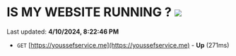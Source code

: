 # IS MY WEBSITE RUNNING ? [![](https://img.shields.io/static/v1?label=Sponsor&message=%E2%9D%A4&logo=GitHub&color=%23fe8e86)](https://github.com/sponsors/<username>)

Last updated: **4/10/2024, 8:22:46 PM**

- `GET` [https://youssefservice.me](https://youssefservice.me) - **Up** (271ms)
